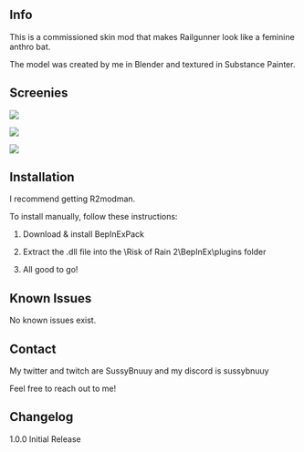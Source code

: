 ## Info
This is a commissioned skin mod that makes Railgunner look like a feminine anthro bat.

The model was created by me in Blender and textured in Substance Painter.

## Screenies

![](https://cdn.discordapp.com/attachments/1111356205764444202/1157561343721869312/image.png)

![](https://cdn.discordapp.com/attachments/1111356205764444202/1157651149386690671/image.png)

![](https://cdn.discordapp.com/attachments/1111356205764444202/1157651372330713088/image.png)

## Installation

I recommend getting R2modman.

To install manually, follow these instructions:

1. Download & install BepInExPack

2. Extract the .dll file into the \Risk of Rain 2\BepInEx\plugins folder

3. All good to go!

## Known Issues

No known issues exist.

## Contact

My twitter and twitch are SussyBnuuy and my discord is sussybnuuy

Feel free to reach out to me!

## Changelog

1.0.0 Initial Release
